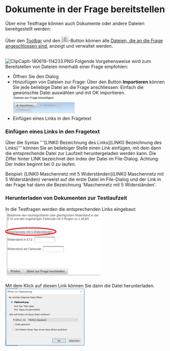 # Dokumente in der Frage bereitstellen
Über eine Testfrage können auch Dokumente oder andere Dateien bereitgestellt werden:

Über den [Toolbar](../Toolbar/index.md) und den ![22px-ClipCapIt-180618-222349.PNG](22px-ClipCapIt-180618-222349.PNG)-Button können alle [Dateien, die an die Frage angeschlossen sind](../DateienzurFrageverwalten/index.md), anzeigt und verwaltet werden.

<br>![ClipCapIt-180619-114233.PNG](ClipCapIt-180619-114233.PNG)
Folgende Vorgehensweise wird zum Bereitstellen von Dateien innerhalb einer Frage empfohlen:
* Öffnen Sie den Dialog
* Hinzufügen von Dateien zur Frage: Über den Button **Importieren** können Sie jede beliebige Datei an die Frage anschliessen: Einfach die gewünschte Datei auswählen und mit OK importieren.
![200px-ClipCapIt-180619-114837.PNG](200px-ClipCapIt-180619-114837.PNG)
* Einfügen eines Links in den Fragetext

### Einfügen eines Links in den Fragetext
Über die Syntax '''[LINK0 Bezeichnung des Links](LINK0 Bezeichnung des Links)''' können Sie an beliebiger Stelle einen Link  einfügen, mit dem dann die entsprechende Datei zur Laufzeit heruntergeladen werden kann.
Die Ziffer hinter LINK bezeichnet den Index der Datei im File-Dialog. Achtung: Der Index beginnt bei 0 zu laufen.

Beispiel: [LINK0 Maschennetz mit 5 Widerständen](LINK0 Maschennetz mit 5 Widerständen) verweist auf die erste Datei im File-Dialog und der Link in der Frage hat dann die Bezeichnung 'Maschennetz mit 5 Widerständen'.

### Herunterladen von Dokumenten zur Testlaufzeit
In die Testfragen werden die entsprechenden Links eingebaut:
<br>![300px-ClipCapIt-181021-145705.PNG](300px-ClipCapIt-181021-145705.PNG)

Mit dem Klick auf diesen Link können Sie dann die Datei herunterladen.
<br>![250px-ClipCapIt-181021-145754.PNG](250px-ClipCapIt-181021-145754.PNG)

